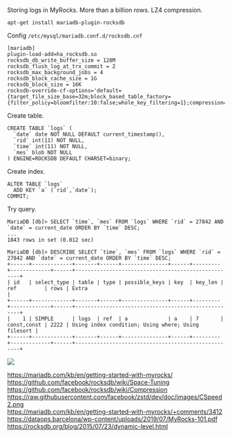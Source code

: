 Storing logs in MyRocks. More than a billion rows. LZ4 compression.

```
apt-get install mariadb-plugin-rocksdb
```

Config `/etc/mysql/mariadb.conf.d/rocksdb.cnf`

```
[mariadb]
plugin-load-add=ha_rocksdb.so
rocksdb_db_write_buffer_size = 128M
rocksdb_flush_log_at_trx_commit = 2
rocksdb_max_background_jobs = 4
rocksdb_block_cache_size = 1G
rocksdb_block_size = 16K
rocksdb-override-cf-options='default={target_file_size_base=32m;block_based_table_factory={filter_policy=bloomfilter:10:false;whole_key_filtering=1};compression=kNoCompression;bottommost_compression=kLZ4Compression;level_compaction_dynamic_level_bytes=true;compaction_pri=kMinOverlappingRatio;}'
```

Create table.
```
CREATE TABLE `logs` (
  `date` date NOT NULL DEFAULT current_timestamp(),
  `rid` int(11) NOT NULL,
  `time` int(11) NOT NULL,
  `mes` blob NOT NULL
) ENGINE=ROCKSDB DEFAULT CHARSET=binary;
```

Create index.
```
ALTER TABLE `logs`
  ADD KEY `a` (`rid`,`date`);
COMMIT;
```

Try query.
```
MariaDB [db]> SELECT `time`, `mes` FROM `logs` WHERE `rid` = 27842 AND `date` = current_date ORDER BY `time` DESC;
...
1843 rows in set (0.012 sec)
```

```
MariaDB [db]> DESCRIBE SELECT `time`, `mes` FROM `logs` WHERE `rid` = 27842 AND `date` = current_date ORDER BY `time` DESC;
+------+-------------+-------+------+---------------+------+---------+-------------+------+----------------------------------------------------+
| id   | select_type | table | type | possible_keys | key  | key_len | ref         | rows | Extra                                              |
+------+-------------+-------+------+---------------+------+---------+-------------+------+----------------------------------------------------+
|    1 | SIMPLE      | logs  | ref  | a             | a    | 7       | const,const | 2222 | Using index condition; Using where; Using filesort |
+------+-------------+-------+------+---------------+------+---------+-------------+------+----------------------------------------------------+
```

<img src="https://img.poiuty.com/a/3b/45e9617da6e59a285d331ebccef5343b.jpg">


https://mariadb.com/kb/en/getting-started-with-myrocks/<br/>
https://github.com/facebook/rocksdb/wiki/Space-Tuning<br/>
https://github.com/facebook/rocksdb/wiki/Compression<br/>
https://raw.githubusercontent.com/facebook/zstd/dev/doc/images/CSpeed2.png<br/>
https://mariadb.com/kb/en/getting-started-with-myrocks/+comments/3412<br/>
https://dataops.barcelona/wp-content/uploads/2019/07/MyRocks-101.pdf<br/>
https://rocksdb.org/blog/2015/07/23/dynamic-level.html<br/>
